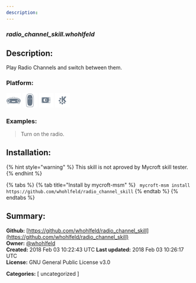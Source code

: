 ```yaml
---
description: 
---
```


### _radio_channel_skill.whohlfeld_  
## Description:  
Play Radio Channels and switch between them.  
  
  
### Platform:  
 ![Mark I](../.gitbook/assets/mark-1-icon.png)  ![Mark II](../.gitbook/assets/mark-2-icon.png)  ![Picroft](../.gitbook/assets/picroft-icon.png)  ![plasmoid](../.gitbook/assets/kde.png)   
### Examples:  
> Turn on the radio.  
  
## Installation:  
{% hint style="warning" %}
This skill is not aproved by Mycroft skill tester.
{% endhint %}
    
{% tabs %}
{% tab title="Install by mycroft-msm" %}
``` mycroft-msm install https://github.com/whohlfeld/radio_channel_skill```
{% endtab %}
  {% endtabs %}
    
## Summary:  
**Github:** [https://github.com/whohlfeld/radio_channel_skill](https://github.com/whohlfeld/radio_channel_skill)  
**Owner:** [@whohlfeld](https://github.com/whohlfeld)  
**Created:** 2018 Feb 03 10:22:43 UTC  **Last updated:** 2018 Feb 03 10:26:17 UTC  
**License:** GNU General Public License v3.0  
  
**Categories:** [ uncategorized ]   

